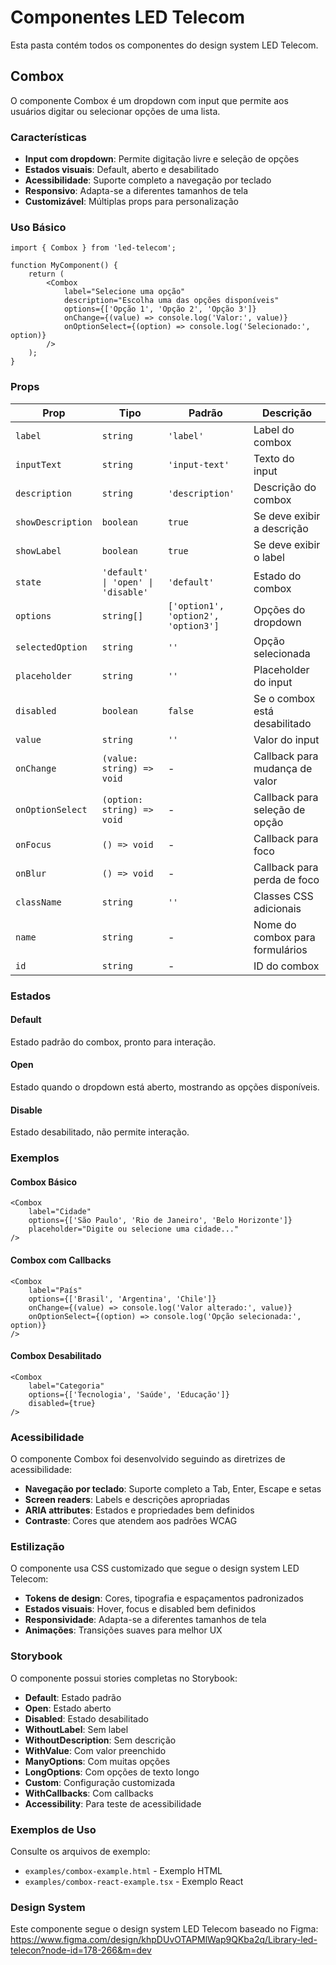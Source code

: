 # Componentes LED Telecom

Esta pasta contém todos os componentes do design system LED Telecom.

## Combox

O componente Combox é um dropdown com input que permite aos usuários digitar ou selecionar opções de uma lista.

### Características

- **Input com dropdown**: Permite digitação livre e seleção de opções
- **Estados visuais**: Default, aberto e desabilitado
- **Acessibilidade**: Suporte completo a navegação por teclado
- **Responsivo**: Adapta-se a diferentes tamanhos de tela
- **Customizável**: Múltiplas props para personalização

### Uso Básico

```tsx
import { Combox } from 'led-telecom';

function MyComponent() {
    return (
        <Combox
            label="Selecione uma opção"
            description="Escolha uma das opções disponíveis"
            options={['Opção 1', 'Opção 2', 'Opção 3']}
            onChange={(value) => console.log('Valor:', value)}
            onOptionSelect={(option) => console.log('Selecionado:', option)}
        />
    );
}
```

### Props

| Prop | Tipo | Padrão | Descrição |
|------|------|--------|-----------|
| `label` | `string` | `'label'` | Label do combox |
| `inputText` | `string` | `'input-text'` | Texto do input |
| `description` | `string` | `'description'` | Descrição do combox |
| `showDescription` | `boolean` | `true` | Se deve exibir a descrição |
| `showLabel` | `boolean` | `true` | Se deve exibir o label |
| `state` | `'default' \| 'open' \| 'disable'` | `'default'` | Estado do combox |
| `options` | `string[]` | `['option1', 'option2', 'option3']` | Opções do dropdown |
| `selectedOption` | `string` | `''` | Opção selecionada |
| `placeholder` | `string` | `''` | Placeholder do input |
| `disabled` | `boolean` | `false` | Se o combox está desabilitado |
| `value` | `string` | `''` | Valor do input |
| `onChange` | `(value: string) => void` | - | Callback para mudança de valor |
| `onOptionSelect` | `(option: string) => void` | - | Callback para seleção de opção |
| `onFocus` | `() => void` | - | Callback para foco |
| `onBlur` | `() => void` | - | Callback para perda de foco |
| `className` | `string` | `''` | Classes CSS adicionais |
| `name` | `string` | - | Nome do combox para formulários |
| `id` | `string` | - | ID do combox |

### Estados

#### Default
Estado padrão do combox, pronto para interação.

#### Open
Estado quando o dropdown está aberto, mostrando as opções disponíveis.

#### Disable
Estado desabilitado, não permite interação.

### Exemplos

#### Combox Básico
```tsx
<Combox
    label="Cidade"
    options={['São Paulo', 'Rio de Janeiro', 'Belo Horizonte']}
    placeholder="Digite ou selecione uma cidade..."
/>
```

#### Combox com Callbacks
```tsx
<Combox
    label="País"
    options={['Brasil', 'Argentina', 'Chile']}
    onChange={(value) => console.log('Valor alterado:', value)}
    onOptionSelect={(option) => console.log('Opção selecionada:', option)}
/>
```

#### Combox Desabilitado
```tsx
<Combox
    label="Categoria"
    options={['Tecnologia', 'Saúde', 'Educação']}
    disabled={true}
/>
```

### Acessibilidade

O componente Combox foi desenvolvido seguindo as diretrizes de acessibilidade:

- **Navegação por teclado**: Suporte completo a Tab, Enter, Escape e setas
- **Screen readers**: Labels e descrições apropriadas
- **ARIA attributes**: Estados e propriedades bem definidos
- **Contraste**: Cores que atendem aos padrões WCAG

### Estilização

O componente usa CSS customizado que segue o design system LED Telecom:

- **Tokens de design**: Cores, tipografia e espaçamentos padronizados
- **Estados visuais**: Hover, focus e disabled bem definidos
- **Responsividade**: Adapta-se a diferentes tamanhos de tela
- **Animações**: Transições suaves para melhor UX

### Storybook

O componente possui stories completas no Storybook:

- **Default**: Estado padrão
- **Open**: Estado aberto
- **Disabled**: Estado desabilitado
- **WithoutLabel**: Sem label
- **WithoutDescription**: Sem descrição
- **WithValue**: Com valor preenchido
- **ManyOptions**: Com muitas opções
- **LongOptions**: Com opções de texto longo
- **Custom**: Configuração customizada
- **WithCallbacks**: Com callbacks
- **Accessibility**: Para teste de acessibilidade

### Exemplos de Uso

Consulte os arquivos de exemplo:

- `examples/combox-example.html` - Exemplo HTML
- `examples/combox-react-example.tsx` - Exemplo React

### Design System

Este componente segue o design system LED Telecom baseado no Figma:
https://www.figma.com/design/khpDUvOTAPMlWap9QKba2q/Library-led-telecon?node-id=178-266&m=dev